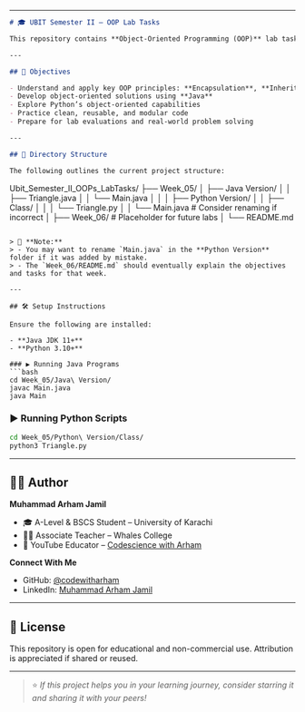 
---

```markdown
# 🎓 UBIT Semester II — OOP Lab Tasks

This repository contains **Object-Oriented Programming (OOP)** lab tasks completed during **Semester II at UBIT**. The focus is on strengthening core OOP concepts using **Java** and **Python**, following a weekly lab-based progression aligned with the university curriculum.

---

## 🎯 Objectives

- Understand and apply key OOP principles: **Encapsulation**, **Inheritance**, **Polymorphism**, and **Abstraction**
- Develop object-oriented solutions using **Java**
- Explore Python’s object-oriented capabilities
- Practice clean, reusable, and modular code
- Prepare for lab evaluations and real-world problem solving

---

## 📁 Directory Structure

The following outlines the current project structure:

```

Ubit\_Semester\_II\_OOPs\_LabTasks/
├── Week\_05/
│   ├── Java Version/
│   │   ├── Triangle.java
│   │   └── Main.java
│   │
│   ├── Python Version/
│   │   ├── Class/
│   │   │   └── Triangle.py
│   │   └── Main.java   # Consider renaming if incorrect
│
├── Week\_06/              # Placeholder for future labs
│   └── README.md

````

> 📝 **Note:**  
> - You may want to rename `Main.java` in the **Python Version** folder if it was added by mistake.  
> - The `Week_06/README.md` should eventually explain the objectives and tasks for that week.

---

## 🛠️ Setup Instructions

Ensure the following are installed:

- **Java JDK 11+**
- **Python 3.10+**

### ▶️ Running Java Programs
```bash
cd Week_05/Java\ Version/
javac Main.java
java Main
````

### ▶️ Running Python Scripts

```bash
cd Week_05/Python\ Version/Class/
python3 Triangle.py
```

---

## 👨‍🏫 Author

**Muhammad Arham Jamil**

* 🎓 A-Level & BSCS Student – University of Karachi
* 👨‍🏫 Associate Teacher – Whales College
* 🎥 YouTube Educator – [Codescience with Arham](https://www.youtube.com/@codesciencewitharham)

**Connect With Me**

* GitHub: [@codewitharham](https://github.com/codewitharham)
* LinkedIn: [Muhammad Arham Jamil](https://www.linkedin.com/in/arhamjamil)

---

## 📜 License

This repository is open for educational and non-commercial use. Attribution is appreciated if shared or reused.

---

> ⭐ *If this project helps you in your learning journey, consider starring it and sharing it with your peers!*

